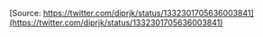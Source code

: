 [Source: https://twitter.com/diprjk/status/1332301705636003841](https://twitter.com/diprjk/status/1332301705636003841)